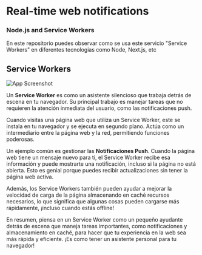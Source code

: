# Real-time web notifications

### Node.js and Service Workers

En este repositorio puedes observar como se usa este servicio "Service Workers" en diferentes tecnologias como Node, Next.js, etc

## Service Workers

![App Screenshot](https://res.cloudinary.com/df2gu30lb/image/upload/v1709798115/v7e1a5zjn9vi1nkpf3ny.webp)

Un **Service Worker** es como un asistente silencioso que trabaja detrás de escena en tu navegador. Su principal trabajo es manejar tareas que no requieren la atención inmediata del usuario, como las notificaciones push.

Cuando visitas una página web que utiliza un Service Worker, este se instala en tu navegador y se ejecuta en segundo plano. Actúa como un intermediario entre la página web y la red, permitiendo funciones poderosas.

Un ejemplo común es gestionar las **Notificaciones Push**. Cuando la página web tiene un mensaje nuevo para ti, el Service Worker recibe esa información y puede mostrarte una notificación, incluso si la página no está abierta. Esto es genial porque puedes recibir actualizaciones sin tener la página web activa.

Además, los Service Workers también pueden ayudar a mejorar la velocidad de carga de la página almacenando en caché recursos necesarios, lo que significa que algunas cosas pueden cargarse más rápidamente, ¡incluso cuando estás offline!

En resumen, piensa en un Service Worker como un pequeño ayudante detrás de escena que maneja tareas importantes, como notificaciones y almacenamiento en caché, para hacer que tu experiencia en la web sea más rápida y eficiente. ¡Es como tener un asistente personal para tu navegador!
